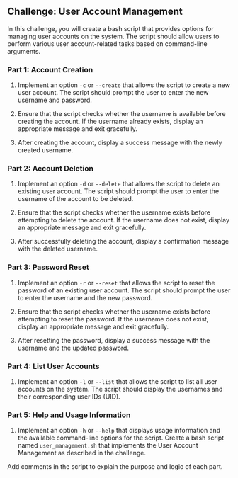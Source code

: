 ## Challenge: User Account Management


In this challenge, you will create a bash script that provides options for managing user accounts on the system. The script should allow users to perform various user account-related tasks based on command-line arguments.


### Part 1: Account Creation


1. Implement an option `-c` or `--create` that allows the script to create a new user account. The script should prompt the user to enter the new username and password.


2. Ensure that the script checks whether the username is available before creating the account. If the username already exists, display an appropriate message and exit gracefully.


3. After creating the account, display a success message with the newly created username.


### Part 2: Account Deletion


1. Implement an option `-d` or `--delete` that allows the script to delete an existing user account. The script should prompt the user to enter the username of the account to be deleted.


2. Ensure that the script checks whether the username exists before attempting to delete the account. If the username does not exist, display an appropriate message and exit gracefully.


3. After successfully deleting the account, display a confirmation message with the deleted username.


### Part 3: Password Reset


1. Implement an option `-r` or `--reset` that allows the script to reset the password of an existing user account. The script should prompt the user to enter the username and the new password.


2. Ensure that the script checks whether the username exists before attempting to reset the password. If the username does not exist, display an appropriate message and exit gracefully.


3. After resetting the password, display a success message with the username and the updated password.


### Part 4: List User Accounts


1. Implement an option `-l` or `--list` that allows the script to list all user accounts on the system. The script should display the usernames and their corresponding user IDs (UID).


### Part 5: Help and Usage Information


1. Implement an option `-h` or `--help` that displays usage information and the available command-line options for the script.
Create a bash script named `user_management.sh` that implements the User Account Management as described in the challenge.


Add comments in the script to explain the purpose and logic of each part.
